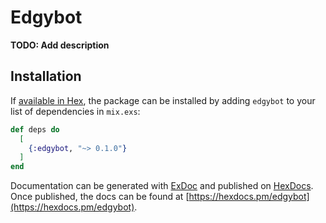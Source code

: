 # Edgybot

**TODO: Add description**

## Installation

If [available in Hex](https://hex.pm/docs/publish), the package can be installed
by adding `edgybot` to your list of dependencies in `mix.exs`:

```elixir
def deps do
  [
    {:edgybot, "~> 0.1.0"}
  ]
end
```

Documentation can be generated with [ExDoc](https://github.com/elixir-lang/ex_doc)
and published on [HexDocs](https://hexdocs.pm). Once published, the docs can
be found at [https://hexdocs.pm/edgybot](https://hexdocs.pm/edgybot).

